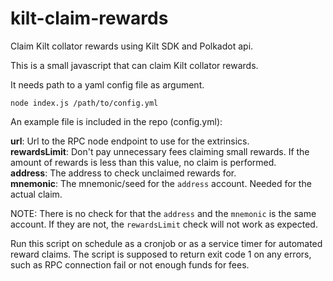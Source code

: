 # kilt-claim-rewards
Claim Kilt collator rewards using Kilt SDK and Polkadot api.

This is a small javascript that can claim Kilt collator rewards.

It needs path to a yaml config file as argument.

    node index.js /path/to/config.yml

 An example file is included in the repo (config.yml):

**url**: Url to the RPC node endpoint to use for the extrinsics.  
**rewardsLimit**: Don't pay unnecessary fees claiming small rewards. If the amount of rewards is less than this value, no claim is performed.  
**address**: The address to check unclaimed rewards for.  
**mnemonic**: The mnemonic/seed for the `address` account. Needed for the actual claim.

NOTE: There is no check for that the `address` and the `mnemonic` is the same account. If they are not, the `rewardsLimit` check will not work as expected.

Run this script on schedule as a cronjob or as a service timer for automated reward claims. The script is supposed to return exit code 1 on any errors, such as RPC connection fail or not enough funds for fees.
